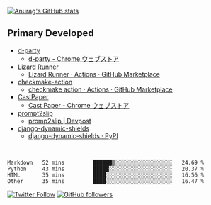   [![Anurag's GitHub stats](https://github-readme-stats.vercel.app/api?username=Uno-Takashi)](https://github.com/anuraghazra/github-readme-stats)

## Primary Developed

- [d-party](https://github.com/d-party)
  - [d-party - Chrome ウェブストア](https://chrome.google.com/webstore/detail/d-party/ibmlcfpijglpfbfgaleaeooebgdgcbpc)
- [Lizard Runner](https://github.com/Uno-Takashi/Lizard-Runner)
  - [Lizard Runner · Actions · GitHub Marketplace](https://github.com/marketplace/actions/lizard-runner)
- [checkmake-action](https://github.com/Uno-Takashi/checkmake-action)
  - [checkmake action · Actions · GitHub Marketplace](https://github.com/marketplace/actions/checkmake-action)
- [CastPaper](https://github.com/Uno-Takashi/CastPaper)
  - [Cast Paper - Chrome ウェブストア](https://chrome.google.com/webstore/detail/cast-paper/dkfpinocgkcocfagegdgjfinbbpkcpmd)  
- [prompt2slip](https://github.com/SecHack365-Fans/prompt2slip/blob/main/README.md)
  - [promp2slip | Devpost](https://devpost.com/software/promp2slip)  
- [django-dynamic-shields](https://github.com/Uno-Takashi/django-dynamic-shields)
  - [django-dynamic-shields · PyPI](https://pypi.org/project/django-dynamic-shields/)

<br/>

<!--START_SECTION:waka-->

```text
Markdown   52 mins         ██████▒░░░░░░░░░░░░░░░░░░   24.69 %
Python     43 mins         █████░░░░░░░░░░░░░░░░░░░░   20.37 %
HTML       35 mins         ████░░░░░░░░░░░░░░░░░░░░░   16.56 %
Other      35 mins         ████░░░░░░░░░░░░░░░░░░░░░   16.47 %
```

<!--END_SECTION:waka-->

[![Twitter Follow](https://img.shields.io/twitter/follow/U_Not_401?style=social)](https://twitter.com/U_Not_401)
[![GitHub followers](https://img.shields.io/github/followers/Uno-Takashi?style=social)](https://github.com/Uno-Takashi)

